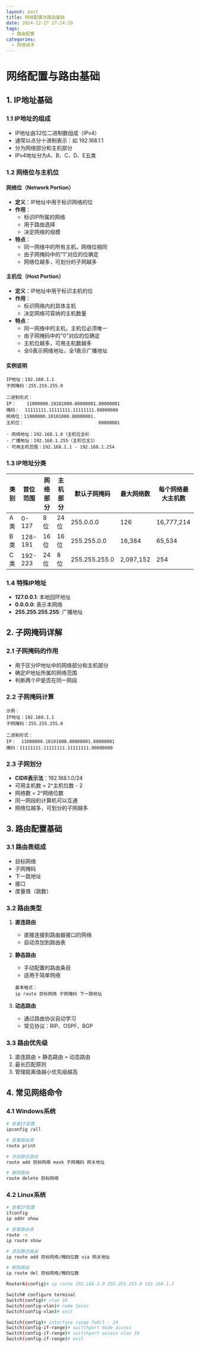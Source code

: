 ```yaml
---
layout: post
title: 网络配置与路由基础
date: 2024-12-27 17:14:19
tags:
  - 路由配置
categories:
  - 网络技术
---
```


# 网络配置与路由基础

## 1. IP地址基础

### 1.1 IP地址的组成
- IP地址由32位二进制数组成（IPv4）
- 通常以点分十进制表示：如 192.168.1.1
- 分为网络部分和主机部分
- IPv4地址分为A、B、C、D、E五类

### 1.2 网络位与主机位
#### 网络位（Network Portion）
- **定义**：IP地址中用于标识网络的位
- **作用**：
  - 标识IP所属的网络
  - 用于路由选择
  - 决定网络的规模
- **特点**：
  - 同一网络中的所有主机，网络位相同
  - 由子网掩码中的"1"对应的位确定
  - 网络位越多，可划分的子网越多

#### 主机位（Host Portion）
- **定义**：IP地址中用于标识主机的位
- **作用**：
  - 标识网络内的具体主机
  - 决定网络可容纳的主机数量
- **特点**：
  - 同一网络中的主机，主机位必须唯一
  - 由子网掩码中的"0"对应的位确定
  - 主机位越多，可用主机数越多
  - 全0表示网络地址，全1表示广播地址

#### 实例说明
```
IP地址：192.168.1.1
子网掩码：255.255.255.0

二进制形式：
IP：    11000000.10101000.00000001.00000001
掩码：  11111111.11111111.11111111.00000000
网络位：11000000.10101000.00000001.
主机位：                            00000001

- 网络地址：192.168.1.0（主机位全0）
- 广播地址：192.168.1.255（主机位全1）
- 可用主机范围：192.168.1.1 - 192.168.1.254
```

### 1.3 IP地址分类
| 类别 | 首位范围 | 网络部分 | 主机部分 | 默认子网掩码 | 最大网络数 | 每个网络最大主机数 |
|-----|---------|---------|---------|------------|-----------|-----------------|
| A类 | 0-127   | 8位     | 24位    | 255.0.0.0  | 126       | 16,777,214     |
| B类 | 128-191 | 16位    | 16位    | 255.255.0.0| 16,384    | 65,534         |
| C类 | 192-223 | 24位    | 8位     | 255.255.255.0| 2,097,152| 254           |

### 1.4 特殊IP地址
- **127.0.0.1**: 本地回环地址
- **0.0.0.0**: 表示本网络
- **255.255.255.255**: 广播地址

## 2. 子网掩码详解

### 2.1 子网掩码的作用
- 用于区分IP地址中的网络部分和主机部分
- 确定IP地址所属的网络范围
- 判断两个IP是否在同一网段

### 2.2 子网掩码计算
```
示例：
IP地址：192.168.1.1
子网掩码：255.255.255.0

二进制形式：
IP：  11000000.10101000.00000001.00000001
掩码：11111111.11111111.11111111.00000000
```

### 2.3 子网划分
- **CIDR表示法**：192.168.1.0/24
- 可用主机数 = 2^主机位数 - 2
- 网络数 = 2^网络位数
- 同一网段的计算机可以互通
- 网络位越多，可划分的子网越多

## 3. 路由配置基础

### 3.1 路由表组成
- 目标网络
- 子网掩码
- 下一跳地址
- 接口
- 度量值（跳数）

### 3.2 路由类型
1. **直连路由**
   - 直接连接到路由器接口的网络
   - 自动添加到路由表

2. **静态路由**
   - 手动配置的路由条目
   - 适用于简单网络
   ```
   基本格式：
   ip route 目标网络 子网掩码 下一跳地址
   ```

3. **动态路由**
   - 通过路由协议自动学习
   - 常见协议：RIP、OSPF、BGP

### 3.3 路由优先级
1. 直连路由 > 静态路由 > 动态路由
2. 最长匹配原则
3. 管理距离值越小优先级越高

## 4. 常见网络命令

### 4.1 Windows系统
```bash
# 查看IP配置
ipconfig /all

# 查看路由表
route print

# 添加静态路由
route add 目标网络 mask 子网掩码 网关地址

# 删除路由
route delete 目标网络
```

### 4.2 Linux系统
```bash
# 查看IP配置
ifconfig
ip addr show

# 查看路由表
route -n
ip route show

# 添加静态路由
ip route add 目标网络/掩码位数 via 网关地址

# 删除路由
ip route del 目标网络/掩码位数

RouterA(config)# ip route 192.168.2.0 255.255.255.0 192.168.1.2

Switch# configure terminal
Switch(config)# vlan 10
Switch(config-vlan)# name Sales
Switch(config-vlan)# exit

Switch(config)# interface range fa0/1 - 24
Switch(config-if-range)# switchport mode access
Switch(config-if-range)# switchport access vlan 10
Switch(config-if-range)# exit
```